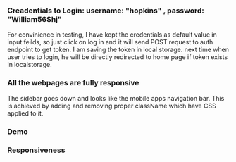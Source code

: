 ### Creadentials to Login: username: "hopkins" , password: "William56$hj"
For convinience in testing, I have kept the credentials as default value in input feilds, so just click on log in and it will send POST request to auth endpoint to get token. I am saving the token in local storage. next time when user tries to login, he will be directly redirected to home page if token exists in localstorage.

### All the webpages are fully responsive
The sidebar goes down and looks like the mobile apps navigation bar. This is achieved by adding and removing proper className which have CSS applied to it.

### Demo


### Responsiveness